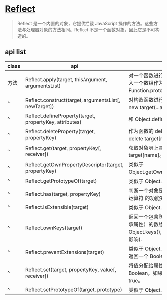 # [Reflect](https://developer.mozilla.org/zh-CN/docs/Web/JavaScript/Reference/Global_Objects/Reflect)

> Reflect 是一个内置的对象，它提供拦截 JavaScript 操作的方法。这些方法与处理器对象的方法相同。Reflect 不是一个函数对象，因此它是不可构造的。

## api list

| class | api                                                     | more                                                                                                |
| ----- | ------------------------------------------------------- | --------------------------------------------------------------------------------------------------- |
| 方法  | Reflect.apply(target, thisArgument, argumentsList)      | 对一个函数进行调用操作，同时可以传入一个数组作为调用参数。和 Function.prototype.apply() 功能类似。  |
| ^     | Reflect.construct(target, argumentsList[, newTarget])   | 对构造函数进行 new 操作，相当于执行 new target(...args)。                                           |
| ^     | Reflect.defineProperty(target, propertyKey, attributes) | 和 Object.defineProperty() 类似。                                                                   |
| ^     | Reflect.deleteProperty(target, propertyKey)             | 作为函数的 delete 操作符，相当于执行 delete target[name]。                                          |
| ^     | Reflect.get(target, propertyKey[, receiver])            | 获取对象身上某个属性的值，类似于 target[name]。                                                     |
| ^     | Reflect.getOwnPropertyDescriptor(target, propertyKey)   | 类似于 Object.getOwnPropertyDescriptor()。                                                          |
| ^     | Reflect.getPrototypeOf(target)                          | 类似于 Object.getPrototypeOf()。                                                                    |
| ^     | Reflect.has(target, propertyKey)                        | 判断一个对象是否存在某个属性，和 in 运算符 的功能完全相同。                                         |
| ^     | Reflect.isExtensible(target)                            | 类似于 Object.isExtensible().                                                                       |
| ^     | Reflect.ownKeys(target)                                 | 返回一个包含所有自身属性（不包含继承属性）的数组。(类似于 Object.keys(), 但不会受 enumerable 影响). |
| ^     | Reflect.preventExtensions(target)                       | 类似于 Object.preventExtensions()。返回一个 Boolean。                                               |
| ^     | Reflect.set(target, propertyKey, value[, receiver])     | 将值分配给属性的函数。返回一个 Boolean，如果更新成功，则返回 true。                                 |
| ^     | Reflect.setPrototypeOf(target, prototype)               | 类似于 Object.setPrototypeOf()。                                                                    |
